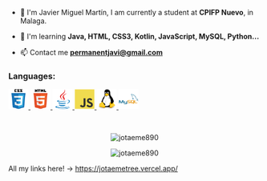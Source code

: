 - 👋 I'm Javier Miguel Martín, I am currently a student at **CPIFP Nuevo**, in Malaga.

- 🌱 I'm learning **Java, HTML, CSS3, Kotlin, JavaScript, MySQL, Python...**

- 📫 Contact me **permanentjavi@gmail.com**


<h3 align="left">Languages:</h3>
<p align="left"> <a href="https://www.w3schools.com/css/" target="_blank" rel="noreferrer"> <img src="https://raw.githubusercontent.com/devicons/devicon/master/icons/css3/css3-original-wordmark.svg" alt="css3" width="40" height="40"/> </a> <a href="https://www.w3.org/html/" target="_blank" rel="noreferrer"> <img src="https://raw.githubusercontent.com/devicons/devicon/master/icons/html5/html5-original-wordmark.svg" alt="html5" width="40" height="40"/> </a> <a href="https://www.java.com" target="_blank" rel="noreferrer"> <img src="https://raw.githubusercontent.com/devicons/devicon/master/icons/java/java-original.svg" alt="java" width="40" height="40"/> </a> <a href="https://developer.mozilla.org/en-US/docs/Web/JavaScript" target="_blank" rel="noreferrer"> <img src="https://raw.githubusercontent.com/devicons/devicon/master/icons/javascript/javascript-original.svg" alt="javascript" width="40" height="40"/> </a> <a href="https://www.linux.org/" target="_blank" rel="noreferrer"> <img src="https://raw.githubusercontent.com/devicons/devicon/master/icons/linux/linux-original.svg" alt="linux" width="40" height="40"/> </a> <a href="https://www.mysql.com/" target="_blank" rel="noreferrer"> <img src="https://raw.githubusercontent.com/devicons/devicon/master/icons/mysql/mysql-original-wordmark.svg" alt="mysql" width="40" height="40"/> </a> </p>

<p>&nbsp;</p>

<p align = "center"><img src="https://github-readme-stats.vercel.app/api?username=jotaeme890&show_icons=true&theme=dark" alt="jotaeme890" /></p>
<p align="center"><img src="https://github-readme-stats.vercel.app/api/top-langs/?username=jotaeme890&layout=compact&theme=dark" alt="jotaeme890" /></p>

All my links here! -> https://jotaemetree.vercel.app/
